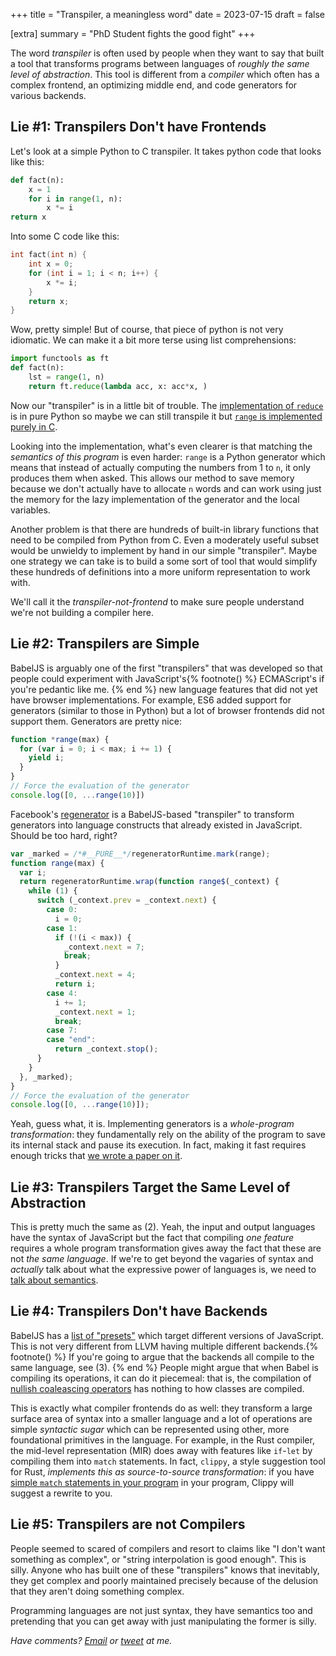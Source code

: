 +++
title = "Transpiler, a meaningless word"
date = 2023-07-15
draft = false

[extra]
summary = "PhD Student fights the good fight"
+++

The word *transpiler* is often used by people when they want to say that built a tool that transforms programs between languages of
*roughly the same level of abstraction*. This tool is different from a *compiler* which often has a complex frontend, an optimizing
middle end, and code generators for various backends.

## Lie #1: Transpilers Don't have Frontends

Let's look at a simple Python to C transpiler. It takes python code that looks like this:
```py
def fact(n):
    x = 1
    for i in range(1, n):
        x *= i
return x
```

Into some C code like this:
```C
int fact(int n) {
    int x = 0;
    for (int i = 1; i < n; i++) {
        x *= i;
    }
    return x;
}
```

Wow, pretty simple! But of course, that piece of python is not very idiomatic. We can make it a bit more terse using list comprehensions:
```py
import functools as ft
def fact(n):
    lst = range(1, n)
    return ft.reduce(lambda acc, x: acc*x, )
```

Now our "transpiler" is in a little bit of trouble.
The [implementation of `reduce`][py-reduce] is in pure Python so maybe we can still transpile it but [`range` is implemented purely in C][py-range].

Looking into the implementation, what's even clearer is that matching the *semantics of this program* is even harder:
`range` is a Python generator which means that instead of actually computing the numbers from 1 to `n`, it only produces them when asked.
This allows our method to save memory because we don't actually have to allocate `n` words and can work using just the memory for the lazy
implementation of the generator and the local variables.

Another problem is that there are hundreds of built-in library functions that need to be compiled from Python from C.
Even a moderately useful subset would be unwieldy to implement by hand in our simple "transpiler".
Maybe one strategy we can take is to build a some sort of tool that would simplify these hundreds of definitions into a more uniform representation
to work with.

We'll call it the *transpiler-not-frontend* to make sure people understand we're not building a compiler here.

## Lie #2: Transpilers are Simple

BabelJS is arguably one of the first "transpilers" that was developed so that people could experiment with JavaScript's{% footnote() %} ECMAScript's if you're pedantic like me. {% end %}
new language features that did not yet have browser implementations.
For example, ES6 added support for generators (similar to those in Python) but a lot of browser frontends did not support them.
Generators are pretty nice:
```js
function *range(max) {
  for (var i = 0; i < max; i += 1) {
    yield i;
  }
}
// Force the evaluation of the generator
console.log([0, ...range(10)])
```

Facebook's [regenerator][] is a BabelJS-based "transpiler" to transform generators into language constructs that already existed
in JavaScript. Should be too hard, right?
```js
var _marked = /*#__PURE__*/regeneratorRuntime.mark(range);
function range(max) {
  var i;
  return regeneratorRuntime.wrap(function range$(_context) {
    while (1) {
      switch (_context.prev = _context.next) {
        case 0:
          i = 0;
        case 1:
          if (!(i < max)) {
            _context.next = 7;
            break;
          }
          _context.next = 4;
          return i;
        case 4:
          i += 1;
          _context.next = 1;
          break;
        case 7:
        case "end":
          return _context.stop();
      }
    }
  }, _marked);
}
// Force the evaluation of the generator
console.log([0, ...range(10)]);
```

Yeah, guess what, it is. Implementing generators is a *whole-program transformation*: they fundamentally rely on the ability of the program to save its internal stack and pause its execution. In fact, making it fast requires enough tricks that [we wrote a paper on it][stopify].

## Lie #3: Transpilers Target the Same Level of Abstraction

This is pretty much the same as (2). Yeah, the input and output languages have the syntax of JavaScript but the fact that compiling *one feature* requires a whole program transformation gives away the fact that these are not *the same language*.
If we're to get beyond the vagaries of syntax and *actually* talk about what the expressive power of languages is, we need to [talk about semantics][pwl-ep].

## Lie #4: Transpilers Don't have Backends

BabelJS has a [list of "presets"][babel-presets] which target different versions of JavaScript.
This is not very different from LLVM having multiple different backends.{% footnote() %} If you're going to argue that the backends all compile to the same language, see (3). {% end %} People might argue that when Babel is compiling its operations, it can do it piecemeal: that is, the compilation of [nullish coaleascing operators][js-nullish] has nothing to how classes are compiled.

This is exactly what compiler frontends do as well: they transform a large surface area of syntax into a smaller language and a lot of operations are simple *syntactic sugar* which can be represented using other, more foundational primitives in the language.
For example, in the Rust compiler, the mid-level representation (MIR) does away with features like `if`-`let` by compiling them into `match` statements. In fact, `clippy`, a style suggestion tool for Rust, *implements this as source-to-source transformation*: if you have [simple `match` statements in your program][single-match] in your program, Clippy will suggest a rewrite to you.

## Lie #5: Transpilers are not Compilers

People seemed to scared of compilers and resort to claims like "I don't want something as complex", or "string interpolation is good enough". This is silly. Anyone who has built one of these "transpilers" knows that inevitably, they get complex and poorly maintained precisely because of the delusion that they aren't doing something complex.

Programming languages are not just syntax, they have semantics too and pretending that you can get away with just manipulating the former is silly.

_Have comments? [Email](mailto:rachit.nigam12@gmail.com) or [tweet](https://twitter.com/notypes) at me._


[py-reduce]: https://github.com/python/cpython/blob/main/Lib/functools.py#L237
[py-range]: https://github.com/python/cpython/blob/d66bc9e8a7a8d6774d912a4b9d151885c4d8de1d/Objects/rangeobject.c#L24
[babel-presets]: https://babeljs.io/docs/babel-preset-env
[regenerator]:http://facebook.github.io/regenerator/
[stopify]: /files/pubs/stopify-pldi18.pdf
[pwl-ep]: https://www.youtube.com/watch?v=43XaZEn2aLc
[single-match]: https://rust-lang.github.io/rust-clippy/master/index.html#/single_match
[js-nullish]: https://developer.mozilla.org/en-US/docs/Web/JavaScript/Reference/Operators/Nullish_coalescing_assignment
